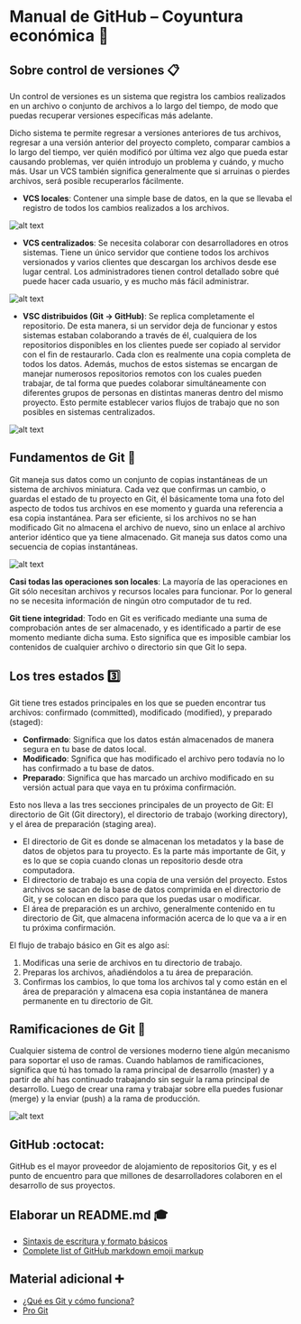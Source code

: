 # Manual de GitHub – Coyuntura económica :orange_book:
## Sobre control de versiones :clipboard:
Un control de versiones es un sistema que registra los cambios realizados en un archivo o conjunto de archivos a lo largo del tiempo, de modo que puedas recuperar versiones específicas más adelante.

Dicho sistema te permite regresar a versiones anteriores de tus archivos, regresar a una versión anterior del proyecto completo, comparar cambios a lo largo del tiempo, ver quién modificó por última vez algo que pueda estar causando problemas, ver quién introdujo un problema y cuándo, y mucho más. Usar un VCS también significa generalmente que si arruinas o pierdes archivos, será posible recuperarlos fácilmente.

-	**VCS locales**: Contener una simple base de datos, en la que se llevaba el registro de todos los cambios realizados a los archivos.

![alt text][locales]

[locales]: https://github.com/Coyunturaeconomica/Manual-GitHub/blob/main/local.PNG "VCS locales"

-	**VCS centralizados**: Se necesita colaborar con desarrolladores en otros sistemas. Tiene un único servidor que contiene todos los archivos versionados y varios clientes que descargan los archivos desde ese lugar central. Los administradores tienen control detallado sobre qué puede hacer cada usuario, y es mucho más fácil administrar.

![alt text][centrales]

[centrales]: https://github.com/Coyunturaeconomica/Manual-GitHub/blob/main/central.PNG "VCS centrales"

-	**VSC distribuidos (Git -> GitHub)**: Se replica completamente el repositorio. De esta manera, si un servidor deja de funcionar y estos sistemas estaban colaborando a través de él, cualquiera de los repositorios disponibles en los clientes puede ser copiado al servidor con el fin de restaurarlo. Cada clon es realmente una copia completa de todos los datos. Además, muchos de estos sistemas se encargan de manejar numerosos repositorios remotos con los cuales pueden trabajar, de tal forma que puedes colaborar simultáneamente con diferentes grupos de personas en distintas maneras dentro del mismo proyecto. Esto permite establecer varios flujos de trabajo que no son posibles en sistemas centralizados.

![alt text][distribuido]

[distribuido]: https://github.com/Coyunturaeconomica/Manual-GitHub/blob/main/distribuidp.PNG "VCS distribuido"

## Fundamentos de Git :pencil:
Git maneja sus datos como un conjunto de copias instantáneas de un sistema de archivos miniatura. Cada vez que confirmas un cambio, o guardas el estado de tu proyecto en Git, él básicamente toma una foto del aspecto de todos tus archivos en ese momento y guarda una referencia a esa copia instantánea. Para ser eficiente, si los archivos no se han modificado Git no almacena el archivo de nuevo, sino un enlace al archivo anterior idéntico que ya tiene almacenado. Git maneja sus datos como una secuencia de copias instantáneas.

![alt text][almacenamiento]

[almacenamiento]: https://github.com/Coyunturaeconomica/Manual-GitHub/blob/main/almacenamiento.PNG "almacenamiento"

**Casi todas las operaciones son locales**: La mayoría de las operaciones en Git sólo necesitan archivos y recursos locales para funcionar. Por lo general no se necesita información de ningún otro computador de tu red.

**Git tiene integridad**: Todo en Git es verificado mediante una suma de comprobación antes de ser almacenado, y es identificado a partir de ese momento mediante dicha suma. Esto significa que es imposible cambiar los contenidos de cualquier archivo o directorio sin que Git lo sepa.

## Los tres estados :three:
Git tiene tres estados principales en los que se pueden encontrar tus archivos: confirmado (committed), modificado (modified), y preparado (staged):
-	**Confirmado**: Significa que los datos están almacenados de manera segura en tu base de datos local. 
-	**Modificado**: Sgnifica que has modificado el archivo pero todavía no lo has confirmado a tu base de datos. 
-	**Preparado**: Significa que has marcado un archivo modificado en su versión actual para que vaya en tu próxima confirmación.

Esto nos lleva a las tres secciones principales de un proyecto de Git: El directorio de Git (Git directory), el directorio de trabajo (working directory), y el área de preparación (staging area).
-	El directorio de Git es donde se almacenan los metadatos y la base de datos de objetos para tu proyecto. Es la parte más importante de Git, y es lo que se copia cuando clonas un repositorio desde otra computadora. 
-	El directorio de trabajo es una copia de una versión del proyecto. Estos archivos se sacan de la base de datos comprimida en el directorio de Git, y se colocan en disco para que los puedas usar o modificar. 
-	El área de preparación es un archivo, generalmente contenido en tu directorio de Git, que almacena información acerca de lo que va a ir en tu próxima confirmación. 

El flujo de trabajo básico en Git es algo así: 
1.	Modificas una serie de archivos en tu directorio de trabajo.
2.	Preparas los archivos, añadiéndolos a tu área de preparación.
3.	Confirmas los cambios, lo que toma los archivos tal y como están en el área de preparación y almacena esa copia instantánea de manera permanente en tu directorio de Git.

## Ramificaciones de Git :evergreen_tree:
Cualquier sistema de control de versiones moderno tiene algún mecanismo para soportar el uso de ramas. Cuando hablamos de ramificaciones, significa que tú has tomado la rama principal de desarrollo (master) y a partir de ahí has continuado trabajando sin seguir la rama principal de desarrollo.
Luego de crear una rama y trabajar sobre ella puedes fusionar (merge) y la enviar (push) a la rama de producción.

![alt text][rama]

[rama]: https://github.com/Coyunturaeconomica/Manual-GitHub/blob/main/branch.png "rama"

## GitHub :octocat:
GitHub es el mayor proveedor de alojamiento de repositorios Git, y es el punto de encuentro para que millones de desarrolladores colaboren en el desarrollo de sus proyectos.

## Elaborar un README.md :mortar_board:
- [Sintaxis de escritura y formato básicos](https://docs.github.com/es/github/writing-on-github/basic-writing-and-formatting-syntax)
- [Complete list of GitHub markdown emoji markup](https://gist.github.com/rxaviers/7360908)

## Material adicional :heavy_plus_sign:
- [¿Qué es Git y cómo funciona?](https://www.youtube.com/watch?v=jGehuhFhtnE)
- [Pro Git](https://git-scm.com/book/en/v2)
